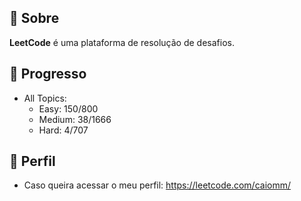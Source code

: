 ## 📌 Sobre

**LeetCode** é uma plataforma de resolução de desafios.

## 🚀 Progresso

- All Topics:
  - Easy: 150/800
  - Medium: 38/1666
  - Hard: 4/707
  
## 🙂 Perfil

- Caso queira acessar o meu perfil: <https://leetcode.com/caiomm/>
